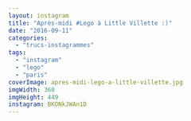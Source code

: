 ```yaml
---
layout: instagram
title: "Après-midi #Lego à Little Villette :)"
date: "2016-09-11"
categories: 
  - "trucs-instagrammes"
tags: 
  - "instagram"
  - "lego"
  - "paris"
coverImage: apres-midi-lego-a-little-villette.jpg
imgWidth: 360
imgHeight: 449
instagram: BKONkJWAn1D
---
```

